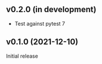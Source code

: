 v0.2.0 (in development)
-----------------------
- Test against pytest 7

v0.1.0 (2021-12-10)
-------------------
Initial release
